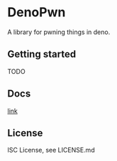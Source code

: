 # DenoPwn
A library for pwning things in deno.
## Getting started
TODO
## Docs
[link](https://pitust.github.io/denopwn/)
## License
ISC License, see LICENSE.md